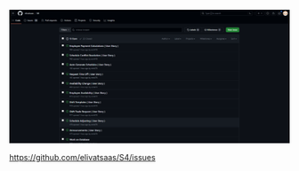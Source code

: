 ![](https://github.com/elivatsaas/S4/blob/Elliot_Branch/Deliverables/Media/2.8.1.png)

https://github.com/elivatsaas/S4/issues

